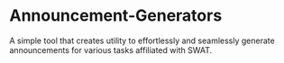 # Announcement-Generators
A simple tool that creates utility to effortlessly and seamlessly generate announcements for various tasks affiliated with SWAT.
